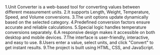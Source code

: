 1.Unit Converter is a web-based tool for converting values between different measurement units.
2.It supports Length, Weight, Temperature, Speed, and Volume conversions.
3.The unit options update dynamically based on the selected category.
4.Predefined conversion factors ensure accurate and reliable calculations.
5.Special logic handles temperature conversions separately.
6.A responsive design makes it accessible on both desktop and mobile devices.
7.The interface is user-friendly, interactive, and easy to use.
8.Users enter a value, select units, and click "Convert" to get instant results.
9.The project is built using HTML, CSS, and JavaScript.

